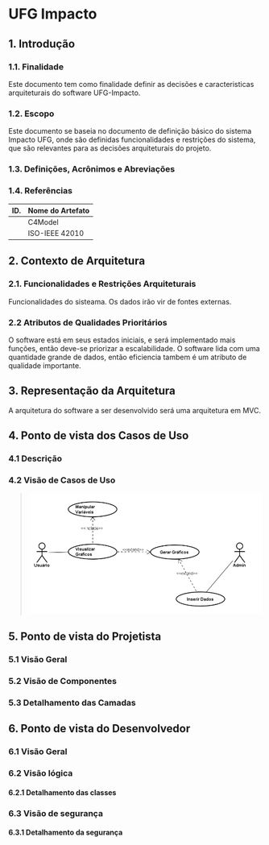# UFG Impacto

## 1. Introdução

### 1.1. Finalidade

  Este documento tem como finalidade definir as decisões e caracteristicas arquiteturais do software UFG-Impacto.

### 1.2. Escopo

  Este documento se baseia no documento de definição básico do sistema Impacto UFG, onde são definidas funcionalidades e restrições do sistema, que são relevantes para as decisões arquiteturais do projeto.
 
### 1.3. Definições, Acrônimos e Abreviações


 
### 1.4. Referências 
 
| ID. | Nome do Artefato |
| --  |     --           |
|     | C4Model          |
|     | ISO-IEEE 42010   |


## 2. Contexto de Arquitetura
 
### 2.1. Funcionalidades e Restrições Arquiteturais

Funcionalidades do sisteama.
Os dados irão vir de fontes externas.

### 2.2 Atributos de Qualidades Prioritários

O software está em seus estados iniciais, e será implementado mais funções, então deve-se priorizar a escalabilidade.
O software lida com uma quantidade grande de dados, então eficiencia tambem é um atributo de qualidade importante.

## 3. Representação da Arquitetura

  A arquitetura do software a ser desenvolvido será uma arquitetura em MVC.

## 4. Ponto de vista dos Casos de Uso

  

### 4.1 Descrição


### 4.2 Visão de Casos de Uso

>![Image](https://github.com/Dener-arx/ufg-impacto/blob/main/Imagem/Casos%20de%20Uso.png)

## 5. Ponto de vista do Projetista


### 5.1 Visão Geral


### 5.2 Visão de Componentes


### 5.3 Detalhamento das Camadas


## 6. Ponto de vista do Desenvolvedor


### 6.1 Visão Geral


### 6.2 Visão lógica

#### 6.2.1 Detalhamento das classes


### 6.3 Visão de segurança

#### 6.3.1 Detalhamento da segurança

